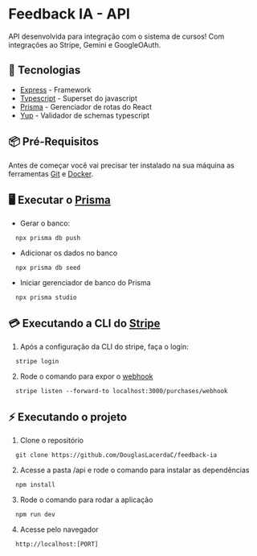 # Feedback IA - API

API desenvolvida para integração com o sistema de cursos! Com integrações ao Stripe, Gemini e GoogleOAuth.

## 🚀 Tecnologias

- [Express](https://expressjs.com/pt-br/) - Framework
- [Typescript](https://www.typescriptlang.org/) - Superset do javascript
- [Prisma](https://www.prisma.io/) - Gerenciador de rotas do React
- [Yup](https://www.npmjs.com/package/yup) - Validador de schemas typescript

## 📦️ Pré-Requisitos

Antes de começar você vai precisar ter instalado na sua máquina as ferramentas [Git](https://git-scm.com/) e [Docker](https://www.docker.com/).

## 🖥️  Executar o [Prisma](https://www.prisma.io/docs)

- Gerar o banco:

```
  npx prisma db push
```
- Adicionar os dados no banco

```
  npx prisma db seed
```
- Iniciar gerenciador de banco do Prisma

```
  npx prisma studio
```

## 💳 Executando a CLI do [Stripe](https://docs.stripe.com/stripe-cli?install-method=windows)

1. Após a configuração da CLI do stripe, faça o login:

```
  stripe login
```
2. Rode o comando para expor o [webhook](https://docs.stripe.com/webhooks)

```
  stripe listen --forward-to localhost:3000/purchases/webhook
```
## ⚡ Executando o projeto

1. Clone o repositório

```
  git clone https://github.com/DouglasLacerdaC/feedback-ia
```

2. Acesse a pasta /api e rode o comando para instalar as dependências

```
  npm install
```

3. Rode o comando para rodar a aplicação

```
  npm run dev
```

4. Acesse pelo navegador

```
  http://localhost:[PORT]
```
